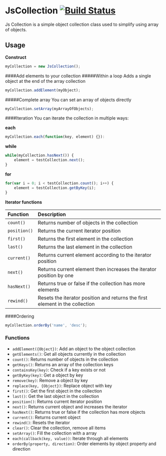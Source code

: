 JsCollection [![Build Status](https://travis-ci.org/oligus/JsCollection.svg?branch=master)](https://travis-ci.org/oligus/JsCollection)
============

Js Collection is a simple object collection class used to simplify using array of objects.

Usage
-----

**Construct**
```javascript
myCollection = new JsCollection();
```

####Add elements to your collection
#####Within a loop
Adds a single object at the end of the array collection

```javascript
myCollection.addElement(myObject);
```
#####Complete array
You can set an array of objects directly
```javascript
myCollection.setArray(myArrayOfObjects);
```
####Iteration
You can iterate the collection in multiple ways:

**each**
```javascript
myCollection.each(function(key, element) {}):
```

**while**
```javascript
while(myCollection.hasNext()) {
    element = testCollection.next();
}
```
**for**
```javascript
for(var i = 0; i < testCollection.count(); i++) {
    element = testCollection.getByKey(i);
}
```
**Iterator functions**


| Function | Description |
| :------- | :---------- |
| `count()`  | Returns number of objects in the collection |
| `position()`  | Returns the current iterator position |
| `first()`  | Returns the first element in the collection |
| `last()`  | Returns the last element in the collection |
| `current()`  | Returns current element according to the iterator position |
| `next()`  | Returns current element then increases the iterator position by one |
| `hasNext()`  | Returns true or false if the collection has more elements |
| `rewind()`| Resets the iterator position and returns the first element in the collection |

####Ordering
```javascript
myCollection.orderBy('name', 'desc');
```

### Functions
 - `addElement({Object})`: Add an object to the object collection
 - `getElements()`: Get all objects currently in the collection
 - `count()`: Returns number of objects in the collection
 - `getKeys()`: Returns an array of the collection keys
 - `containsKey(key)`: Check if a key exists or not
 - `getByKey(key)`: Get a object by key
 - `remove(key)`: Remove a object by key
 - `replace(key, {Object})`: Replace object with key
 - `first()`: Get the first object in the collection
 - `last()`: Get the last object in the collection
 - `position()`: Returns current iterator position
 - `next()`: Returns current object and increases the iterator
 - `hasNext()`: Returns true or false if the collection has more objects
 - `current()`: Returns current object
 - `rewind()`: Resets the iterator
 - `clear()`: Clear the collection, remove all items
 - `setArray()`: Fill the collection with a array
 - `each(callback(key, value))`: Iterate through all elements
 - `orderBy(property, direction)`: Order elements by object property and direction
 
